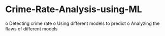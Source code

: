 # Crime-Rate-Analysis-using-ML

o   Detecting crime rate
o   Using different models to predict
o   Analyzing the flaws of different models
